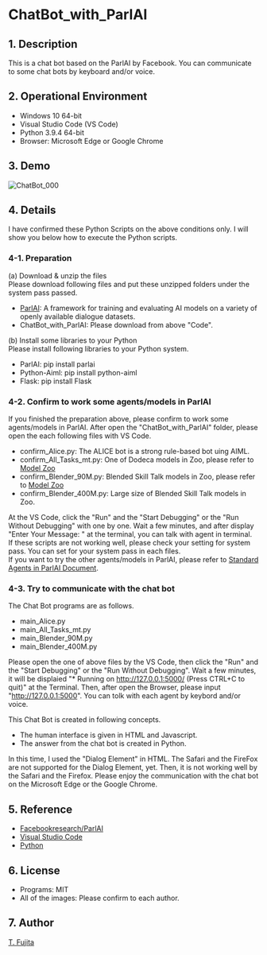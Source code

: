 # ChatBot_with_ParlAI

## 1. Description
This is a chat bot based on the ParlAI by Facebook. You can communicate to some chat bots by keyboard and/or voice.

## 2. Operational Environment
- Windows 10 64-bit
- Visual Studio Code (VS Code)
- Python 3.9.4 64-bit
- Browser: Microsoft Edge or Google Chrome

## 3. Demo
![ChatBot_000](https://to-fujita.github.io/Images/ChatBot_000.gif "Images for ChatBot")

## 4. Details
I have confirmed these Python Scripts on the above conditions only. I will show you below how to execute the Python scripts. 
### 4-1. Preparation
(a) Download & unzip the files  
Please download following files and put these unzipped folders under the system pass passed.
- [ParlAI](https://github.com/facebookresearch/parlai): A framework for training and evaluating AI models on a variety of openly available dialogue datasets.
- ChatBot_with_ParlAI: Please download from above "Code". 
  
(b) Install some libraries to your Python  
Please install following libraries to your Python system.
- ParlAI: pip install parlai
- Python-Aiml: pip install python-aiml
- Flask: pip install Flask

### 4-2. Confirm to work some agents/models in ParlAI
If you finished the preparation above, please confirm to work some agents/models in ParlAI. 
After open the "ChatBot_with_ParlAI" folder, please open the each following files with VS Code.
- confirm_Alice.py: The ALICE bot is a strong rule-based bot uing AIML.
- confirm_All_Tasks_mt.py: One of Dodeca models in Zoo, please refer to [Model Zoo](https://parl.ai/docs/zoo.html)
- confirm_Blender_90M.py: Blended Skill Talk models in Zoo, please refer to [Model Zoo](https://parl.ai/docs/zoo.html)
- confirm_Blender_400M.py: Large size of Blended Skill Talk models in Zoo.

At the VS Code, click the "Run" and the "Start Debugging" or the "Run Without Debugging" with one by one. 
Wait a few minutes, and after display "Enter Your Message: " at the terminal, you can talk with agent in terminal.  
If these scripts are not working well, please check your setting for system pass. You can set for your system pass in each files.  
If you want to try the other agents/models in ParlAI, please refer to [Standard Agents in ParlAI Document](https://parl.ai/docs/agents_list.html).  

### 4-3. Try to communicate with the chat bot
The Chat Bot programs are as follows. 
- main_Alice.py
- main_All_Tasks_mt.py
- main_Blender_90M.py
- main_Blender_400M.py

Please open the one of above files by the VS Code, then click the "Run" and the "Start Debugging" or the "Run Without Debugging". 
Wait a few minutes, it will be displaied "* Running on http://127.0.0.1:5000/ (Press CTRL+C to quit)" at the Terminal. 
Then, after open the Browser, please input "http://127.0.0.1:5000". You can tolk with each agent by keybord and/or voice.  
  
This Chat Bot is created in following concepts.
- The human interface is given in HTML and Javascript.
- The answer from the chat bot is created in Python.

In this time, I used the "Dialog Element" in HTML. The Safari and the FireFox are not supported for the Dialog Element, yet. Then, it is not working well by the Safari and the Firefox.
Please enjoy the communication with the chat bot on the Microsoft Edge or the Google Chrome.

## 5. Reference
- [Facebookresearch/ParlAI](https://github.com/facebookresearch/parlai)
- [Visual Studio Code](https://azure.microsoft.com/en-us/products/visual-studio-code/)
- [Python](https://www.python.org/)

## 6. License
- Programs: MIT
- All of the images: Please confirm to each author.

## 7. Author
[T. Fujita](https://github.com/To-Fujita)
